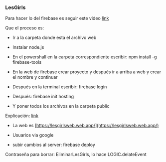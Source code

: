 ### LesGirls


Para hacer lo del firebase es seguir este video [link](https://www.youtube.com/watch?v=8eFHnC70bYk)

Que el proceso es: 

- Ir a la carpeta donde esta el archivo web 

- Instalar node.js

- En el powershall en la carpeta correspondiente escribir: npm install -g firebase-tools

- En la web de firebase crear proyecto y después ir a arriba a web y crear el nombre y continuar

- Después en la terminal escribir: firebase login

- Después: firebase init hosting

- Y poner todos los archivos en la carpeta public

Explicación: [link](https://medium.com/front-end-chile/c%C3%B3mo-alojar-tu-sitio-web-en-firebase-hosting-1a828641d7b3)

- La web es [https://lesgirlsweb.web.app/](https://lesgirlsweb.web.app/)

- Usuarios via google

- subir cambios al server: firebase deploy

Contraseña para borrar: EliminarLesGirls, lo hace LOGIC.delateEvent
